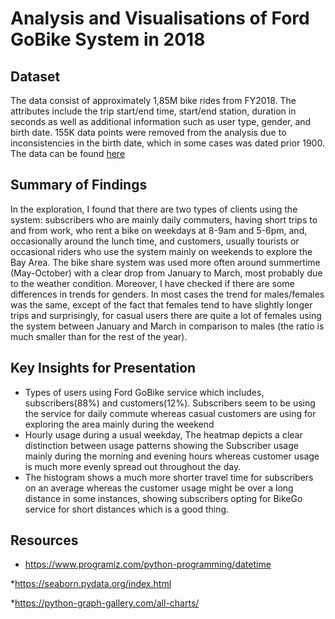 # Analysis and Visualisations of Ford GoBike System in 2018


## Dataset

The data consist of approximately 1,85M bike rides from FY2018. The attributes include the trip start/end time, start/end station, duration in seconds as well as additional information such as user type, gender, and birth date. 155K data points were removed from the analysis due to inconsistencies in the birth date, which in some cases was dated prior 1900. The data can be found [here](https://s3.amazonaws.com/fordgobike-data/index.html)


## Summary of Findings

In the exploration, I found that there are two types of clients using the system: subscribers who are mainly daily commuters, having short trips to and from work, who rent a bike on weekdays at 8-9am and 5-6pm, and, occasionally around the lunch time, and customers, usually tourists or occasional riders who use the system mainly on weekends to explore the Bay Area. The bike share system was used more often around summertime (May-October) with a clear drop from January to March, most probably due to the weather condition. Moreover, I have checked if there are some differences in trends for genders. In most cases the trend for males/females was the same, except of the fact that females tend to have slightly longer trips and surprisingly, for casual users there are quite a lot of females using the system between January and March in comparison to males (the ratio is much smaller than for the rest of the year).


## Key Insights for Presentation

* Types of users using Ford GoBike service which includes, subscribers(88%) and customers(12%). Subscribers seem to be using the service for daily commute whereas casual customers are using for exploring the area mainly during the weekend
* Hourly usage during a usual weekday, The heatmap depicts a clear distinction between usage patterns showing the Subscriber usage mainly during the morning and evening hours whereas customer usage is much more evenly spread out throughout the day.
* The histogram shows a much more shorter travel time for subscribers on an average whereas the customer usage might be over a long distance in some instances, showing subscribers opting for BikeGo service for short distances which is a good thing.

## Resources

* https://www.programiz.com/python-programming/datetime

*https://seaborn.pydata.org/index.html

*https://python-graph-gallery.com/all-charts/
